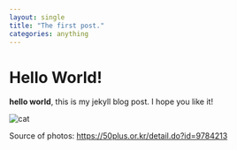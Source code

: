 ```yaml
---
layout: single
title: "The first post."
categories: anything
---
```


# Hello World!
**hello world**, this is my jekyll blog post.
I hope you like it!

![cat](../../images/2022-03-02-first-post/cat.jpg)

Source of photos: https://50plus.or.kr/detail.do?id=9784213